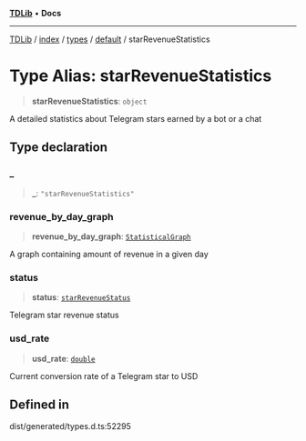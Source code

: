 [**TDLib**](../../../../../../README.md) • **Docs**

***

[TDLib](../../../../../../modules.md) / [index](../../../../../README.md) / [types](../../../README.md) / [default](../README.md) / starRevenueStatistics

# Type Alias: starRevenueStatistics

> **starRevenueStatistics**: `object`

A detailed statistics about Telegram stars earned by a bot or a chat

## Type declaration

### \_

> **\_**: `"starRevenueStatistics"`

### revenue\_by\_day\_graph

> **revenue\_by\_day\_graph**: [`StatisticalGraph`](StatisticalGraph.md)

A graph containing amount of revenue in a given day

### status

> **status**: [`starRevenueStatus`](starRevenueStatus-1.md)

Telegram star revenue status

### usd\_rate

> **usd\_rate**: [`double`](double-1.md)

Current conversion rate of a Telegram star to USD

## Defined in

dist/generated/types.d.ts:52295
